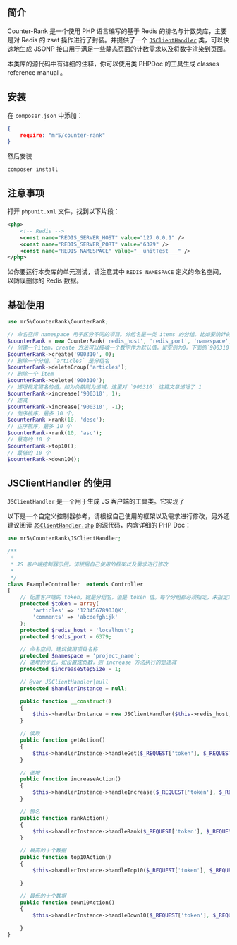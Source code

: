 ## 简介
Counter-Rank 是一个使用 PHP 语言编写的基于 Redis 的排名与计数类库，主要是对 Redis 的 zset 操作进行了封装。并提供了一个 [`JSClientHandler`](lib/mr5/CounterRank/JSClientHandler.php) 类，可以快速地生成 JSONP 接口用于满足一些静态页面的计数需求以及将数字渲染到页面。

本类库的源代码中有详细的注释，你可以使用类 PHPDoc 的工具生成 classes reference manual 。

## 安装
在 `composer.json` 中添加：
```json
{
	require: "mr5/counter-rank"
}
```
然后安装
```shell
composer install
```
## 注意事项
打开 `phpunit.xml` 文件，找到以下片段：
```xml
<php>
	<!-- Redis -->
	<const name="REDIS_SERVER_HOST" value="127.0.0.1" />
	<const name="REDIS_SERVER_PORT" value="6379" />
	<const name="REDIS_NAMESPACE" value="__unitTest___" />
</php>
```
如你要运行本类库的单元测试，请注意其中 `REDIS_NAMESPACE` 定义的命名空间，以防误删你的 Redis 数据。 
## 基础使用
```php
use mr5\CounterRank\CounterRank;

// 命名空间 namespace 用于区分不同的项目。分组名是一类 items 的分组。比如要统计的是文章，则分组名可以是 articles，评论的分组名可以是 comments。
$counterRank = new CounterRank('redis_host', 'redis_port', 'namespace', '分组名');
// 创建一个item，create 方法可以接收一个数字作为默认值，留空则为0。下面的`900310`可以看做是文章 ID、评论 ID 等等。
$counterRank->create('900310', 0);
// 删除一个分组，`articles` 是分组名
$counterRank->deleteGroup('articles');
// 删除一个 item
$counterRank->delete('900310');
// 递增指定键名的值，如为负数则为递减。这里对 `900310` 这篇文章递增了 1
$counterRank->increase('900310', 1);
// 递减
$counterRank->increase('900310', -1);
// 倒序排序，最多 10 个。
$counterRank->rank(10, 'desc');
// 正序排序，最多 10 个
$counterRank->rank(10, 'asc');
// 最高的 10 个
$counterRank->top10();
// 最低的 10 个
$counterRank->down10();
```
## JSClientHandler 的使用
`JSClientHandler` 是一个用于生成 JS 客户端的工具类。它实现了

以下是一个自定义控制器参考，请根据自己使用的框架以及需求进行修改，另外还建议阅读 [`JSClientHandler.php`](lib/mr5/CounterRank/JSClientHandler.php) 的源代码，内含详细的 PHP Doc：
```php
use mr5\CounterRank\JSClientHandler;

/**
 *
 * JS 客户端控制器示例，请根据自己使用的框架以及需求进行修改
 *
 */
class ExampleController  extends Controller
{
	// 配置客户端的 token，键是分组名，值是 token 值。每个分组都必须指定，未指定的则不允许通过 JS Client 访问
    protected $token = array(
        'articles' => '1234567890JQK',
        'comments' => 'abcdefghijk'
    );
    protected $redis_host = 'localhost';
    protected $redis_port = 6379;

	// 命名空间，建议使用项目名称
    protected $namespace = 'project_name';
	// 递增的步长，如设置成负数，则 increase 方法执行的是递减
    protected $increaseStepSize = 1;

    // @var JSClientHandler|null
    protected $handlerInstance = null;

    public function __construct()
    {
        $this->handlerInstance = new JSClientHandler($this->redis_host, $this->redis_port, $this->namespace, $this->token, $this->increaseStepSize);
    }

    // 读取
    public function getAction()
    {
        $this->handlerInstance->handleGet($_REQUEST['token'], $_REQUEST['group'], $_REQUEST['keys'], $_REQUEST['callback']);
    }

    // 递增
    public function increaseAction()
    {
        $this->handlerInstance->handleIncrease($_REQUEST['token'], $_REQUEST['group'], $_REQUEST['keys'], $_REQUEST['callback']);
    }

    // 排名
    public function rankAction()
    {
        $this->handlerInstance->handleRank($_REQUEST['token'], $_REQUEST['group'], $_REQUEST['type'], $_REQUEST['limit'], $_REQUEST['callback']);
    }

    // 最高的十个数据
    public function top10Action()
    {
        $this->handlerInstance->handleTop10($_REQUEST['token'], $_REQUEST['group'], $_REQUEST['callback']);

    }

    // 最低的十个数据
    public function down10Action()
    {
        $this->handlerInstance->handleDown10($_REQUEST['token'], $_REQUEST['group'], $_REQUEST['callback']);

    }
}
```